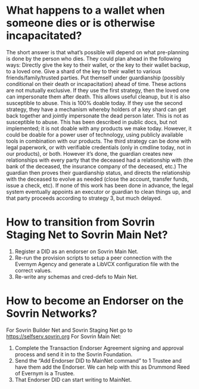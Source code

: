 # What happens to a wallet when someone dies or is otherwise incapacitated?

The short answer is that what’s possible will depend on what pre-planning is done by the person who dies. They could plan ahead in the following ways:
Directly give the key to their wallet, or the key to their wallet backup, to a loved one.
Give a shard of the key to their wallet to various friends/family/trusted parties.
Put themself under guardianship (possibly conditional on their death or incapacitation) ahead of time.
These actions are not mutually exclusive.
If they use the first strategy, then the loved one can impersonate them after death. This allows useful cleanup, but it is also susceptible to abuse. This is 100% doable today.
If they use the second strategy, they have a mechanism whereby holders of a key shard can get back together and jointly impersonate the dead person later. This is not as susceptible to abuse. This has been described in public docs, but not implemented; it is not doable with any products we make today. However, it could be doable for a power user of technology, using publicly available tools in combination with our products.
The third strategy can be done with legal paperwork, or with verifiable credentials (only in cmdline today, not in our products), or both. However it’s done, the guardian creates new relationships with every party that the deceased had a relationship with (the bank of the deceased, the insurance company of the deceased, etc.) The guardian then proves their guardianship status, and directs the relationship with the deceased to evolve as needed (close the account, transfer funds, issue a check, etc).
If none of this work has been done in advance, the legal system eventually appoints an executor or guardian to clean things up, and that party proceeds according to strategy 3, but much delayed.


# How to transition from Sovrin Staging Net to Sovrin Main Net?
1. Register a DID as an endorser on Sovrin Main Net.
2. Re-run the provision scripts to setup a peer connection with the Evernym Agency and generate a LibVCX configuration file with the correct values.
3. Re-write any schemas and cred-defs to Main Net.


# How to become an Endorser on the Sovrin Networks?
For Sovrin Builder Net and Sovrin Staging Net go to https://selfserv.sovrin.org
For Sovrin Main Net:
1. Complete the Transaction Endorser Agreement signing and approval process and send it in to the Sovrin Foundation.
2. Send the “Add Endorser DID to MainNet command” to 1 Trustee and have them add the Endorser.  We can help with this as Drummond Reed of Evernym is a Trustee.
3. That Endorser DID can start writing to MainNet.

